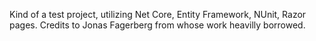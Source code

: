 Kind of a test project, utilizing Net Core, Entity Framework, 
NUnit, Razor pages. 
Credits to Jonas Fagerberg from whose work heavilly borrowed.